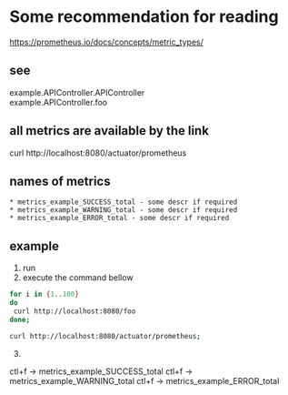 # Some recommendation for reading
https://prometheus.io/docs/concepts/metric_types/

## see
example.APIController.APIController  
example.APIController.foo

## all metrics are available by the link
curl http://localhost:8080/actuator/prometheus

## names of metrics
```
* metrics_example_SUCCESS_total - some descr if required
* metrics_example_WARNING_total - some descr if required
* metrics_example_ERROR_total - some descr if required
```

## example
1) run
2) execute the command bellow
```bash
for i in {1..100}
do
 curl http://localhost:8080/foo
done;

curl http://localhost:8080/actuator/prometheus;

```
3) 
ctl+f -> metrics_example_SUCCESS_total
ctl+f -> metrics_example_WARNING_total
ctl+f -> metrics_example_ERROR_total